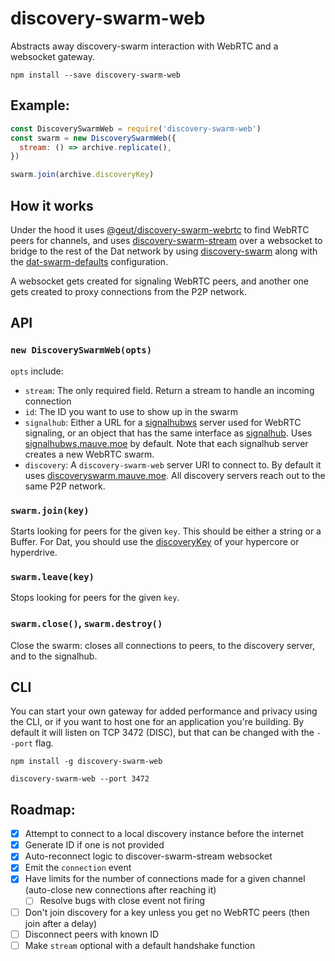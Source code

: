 # discovery-swarm-web
Abstracts away discovery-swarm interaction with WebRTC and a websocket gateway.

```shell
npm install --save discovery-swarm-web
```

## Example:

```js
const DiscoverySwarmWeb = require('discovery-swarm-web')
const swarm = new DiscoverySwarmWeb({
  stream: () => archive.replicate(),
})

swarm.join(archive.discoveryKey)
```

## How it works

Under the hood it uses [@geut/discovery-swarm-webrtc](https://www.npmjs.com/package/@geut/discovery-swarm-webrtc) to find WebRTC peers for channels, and uses [discovery-swarm-stream](https://www.npmjs.com/package/discovery-swarm-stream) over a websocket to bridge to the rest of the Dat network by using [discovery-swarm](https://www.npmjs.com/package/discovery-swarm) along with the [dat-swarm-defaults](https://www.npmjs.com/package/dat-swarm-defaults) configuration.

A websocket gets created for signaling WebRTC peers, and another one gets created to proxy connections from the P2P network.

## API

### `new DiscoverySwarmWeb(opts)`

`opts` include:
  - `stream`: The only required field. Return a stream to handle an incoming connection
  - `id`: The ID you want to use to show up in the swarm
  - `signalhub`: Either a URL for a [signalhubws](https://www.npmjs.com/package/signalhubws) server used for WebRTC signaling, or an object that has the same interface as [signalhub](https://www.npmjs.com/package/signalhub). Uses [signalhubws.mauve.moe](wss://signalhubws.mauve.moe) by default. Note that each signalhub server creates a new WebRTC swarm.
  - `discovery`: A `discovery-swarm-web` server URl to connect to. By default it uses [discoveryswarm.mauve.moe](wss://discoveryswarm.mauve.moe). All discovery servers reach out to the same P2P network.

### `swarm.join(key)`

Starts looking for peers for the given `key`. This should be either a string or a Buffer. For Dat, you should use the [discoveryKey](https://github.com/mafintosh/hypercore#feeddiscoverykey) of your hypercore or hyperdrive.

### `swarm.leave(key)`

Stops looking for peers for the given `key`.

### `swarm.close()`, `swarm.destroy()`

Close the swarm: closes all connections to peers, to the discovery server, and to the signalhub.

## CLI

You can start your own gateway for added performance and privacy using the CLI, or if you want to host one for an application you're building. By default it will listen on TCP 3472 (DISC), but that can be changed with the `--port` flag.

```shell
npm install -g discovery-swarm-web

discovery-swarm-web --port 3472
```

## Roadmap:

- [x] Attempt to connect to a local discovery instance before the internet
- [x] Generate ID if one is not provided
- [x] Auto-reconnect logic to discover-swarm-stream websocket
- [x] Emit the `connection` event
- [x] Have limits for the number of connections made for a given channel (auto-close new connections after reaching it)
  - [ ] Resolve bugs with close event not firing
- [ ] Don't join discovery for a key unless you get no WebRTC peers (then join after a delay)
- [ ] Disconnect peers with known ID
- [ ] Make `stream` optional with a default handshake function
